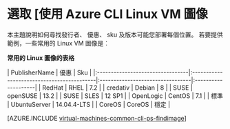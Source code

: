 <properties
   pageTitle="選取 Azure CLI Linux VM 影像 |Microsoft Azure"
   description="瞭解如何決定 publisher、 提供的服務，以及 SKU 的圖像時建立 Linux 虛擬機器資源管理員部署模型。"
   services="virtual-machines-linux"
   documentationCenter=""
   authors="squillace"
   manager="timlt"
   editor=""
   tags="azure-resource-manager"
   />

<tags
   ms.service="virtual-machines-linux"
   ms.devlang="na"
   ms.topic="article"
   ms.tgt_pltfrm="vm-linux"
   ms.workload="infrastructure"
   ms.date="08/23/2016"
   ms.author="rasquill"/>

# <a name="select-linux-vm-images-with-the-azure-cli"></a>選取 [使用 Azure CLI Linux VM 圖像

本主題說明如何尋找發行者、 優惠、 sku 及版本可能您部署每個位置。 若要提供範例，一些常用的 Linux VM 圖像是︰

**常用的 Linux 圖像的表格**


| PublisherName                        | 優惠                                 | Sku                         |
|:---------------------------------|:-------------------------------------------|:---------------------------------|:--------------------|
| RedHat                           | RHEL                                       | 7.2                              |
| credativ                         | Debian                                     | 8                                | 
| SUSE                             | openSUSE                                   | 13.2                             |
| SUSE                             | SLES                                       | 12 SP1                           |
| OpenLogic                        | CentOS                                     | 7.1                              |
| 標準                        | UbuntuServer                               | 14.04.4-LTS                      |
| CoreOS                           | CoreOS                                     | 穩定                           |


[AZURE.INCLUDE [virtual-machines-common-cli-ps-findimage](../../includes/virtual-machines-common-cli-ps-findimage.md)]

